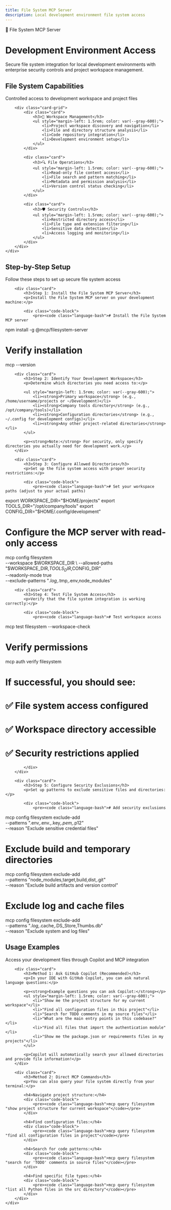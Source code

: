 ```yaml
---
title: File System MCP Server
description: Local development environment file system access
---
```


<div class="hero">
    <div class="container">
        <div class="hero-badge">📁 File System MCP Server</div>
        <h1>Development Environment Access</h1>
        <p>Secure file system integration for local development environments with enterprise security controls and project workspace management.</p>
    </div>
</div>

<div class="section">
    <div class="container">
        <div class="section-title">
            <h2>File System Capabilities</h2>
            <p>Controlled access to development workspace and project files</p>
        </div>
        
        <div class="card-grid">
            <div class="card">
                <h3>📂 Workspace Management</h3>
                <ul style="margin-left: 1.5rem; color: var(--gray-600);">
                    <li>Project workspace discovery and navigation</li>
                    <li>File and directory structure analysis</li>
                    <li>Code repository integration</li>
                    <li>Development environment setup</li>
                </ul>
            </div>
            
            <div class="card">
                <h3>🔍 File Operations</h3>
                <ul style="margin-left: 1.5rem; color: var(--gray-600);">
                    <li>Read-only file content access</li>
                    <li>File search and pattern matching</li>
                    <li>Metadata and permission analysis</li>
                    <li>Version control status checking</li>
                </ul>
            </div>
            
            <div class="card">
                <h3>🛡️ Security Controls</h3>
                <ul style="margin-left: 1.5rem; color: var(--gray-600);">
                    <li>Restricted directory access</li>
                    <li>File type and extension filtering</li>
                    <li>Sensitive data detection</li>
                    <li>Access logging and monitoring</li>
                </ul>
            </div>
        </div>
    </div>
</div>

<div class="section section-alt">
    <div class="container">
        <div class="section-title">
            <h2>Step-by-Step Setup</h2>
            <p>Follow these steps to set up secure file system access</p>
        </div>
        
        <div class="card">
            <h3>Step 1: Install the File System MCP Server</h3>
            <p>Install the File System MCP server on your development machine:</p>
            
            <div class="code-block">
                <pre><code class="language-bash"># Install the File System MCP server
npm install -g @mcp/filesystem-server

# Verify installation
mcp --version</code></pre>
            </div>
        </div>
        
        <div class="card">
            <h3>Step 2: Identify Your Development Workspace</h3>
            <p>Determine which directories you need access to:</p>
            
            <ul style="margin-left: 1.5rem; color: var(--gray-600);">
                <li><strong>Primary workspace</strong> (e.g., /home/username/projects or ~/Development)</li>
                <li><strong>Company tools directory</strong> (e.g., /opt/company/tools)</li>
                <li><strong>Configuration directories</strong> (e.g., ~/.config for development configs)</li>
                <li><strong>Any other project-related directories</strong></li>
            </ul>
            
            <p><strong>Note:</strong> For security, only specify directories you actually need for development work.</p>
        </div>
        
        <div class="card">
            <h3>Step 3: Configure Allowed Directories</h3>
            <p>Set up the file system access with proper security restrictions:</p>
            
            <div class="code-block">
                <pre><code class="language-bash"># Set your workspace paths (adjust to your actual paths)
export WORKSPACE_DIR="$HOME/projects"
export TOOLS_DIR="/opt/company/tools"
export CONFIG_DIR="$HOME/.config/development"

# Configure the MCP server with read-only access
mcp config filesystem \
  --workspace $WORKSPACE_DIR \
  --allowed-paths "$WORKSPACE_DIR,$TOOLS_DIR,$CONFIG_DIR" \
  --readonly-mode true \
  --exclude-patterns "*.log,*.tmp,.env,node_modules"</code></pre>
            </div>
        </div>
        
        <div class="card">
            <h3>Step 4: Test File System Access</h3>
            <p>Verify that the file system integration is working correctly:</p>
            
            <div class="code-block">
                <pre><code class="language-bash"># Test workspace access
mcp test filesystem --workspace-check

# Verify permissions
mcp auth verify filesystem

# If successful, you should see:
# ✅ File system access configured
# ✅ Workspace directory accessible
# ✅ Security restrictions applied</code></pre>
            </div>
        </div>
        
        <div class="card">
            <h3>Step 5: Configure Security Exclusions</h3>
            <p>Set up patterns to exclude sensitive files and directories:</p>
            
            <div class="code-block">
                <pre><code class="language-bash"># Add security exclusions
mcp config filesystem exclude-add \
  --patterns ".env,.env.*,*.key,*.pem,*.p12" \
  --reason "Exclude sensitive credential files"

# Exclude build and temporary directories
mcp config filesystem exclude-add \
  --patterns "node_modules,target,build,dist,.git" \
  --reason "Exclude build artifacts and version control"

# Exclude log and cache files
mcp config filesystem exclude-add \
  --patterns "*.log,*.cache,.DS_Store,Thumbs.db" \
  --reason "Exclude system and log files"</code></pre>
            </div>
        </div>
    </div>
</div>

<div class="section">
    <div class="container">
        <div class="section-title">
            <h2>Usage Examples</h2>
            <p>Access your development files through Copilot and MCP integration</p>
        </div>
        
        <div class="card">
            <h3>Method 1: Ask GitHub Copilot (Recommended)</h3>
            <p>In your IDE with GitHub Copilot, you can ask natural language questions:</p>
            
            <p><strong>Example questions you can ask Copilot:</strong></p>
            <ul style="margin-left: 1.5rem; color: var(--gray-600);">
                <li>"Show me the project structure for my current workspace"</li>
                <li>"Find all configuration files in this project"</li>
                <li>"Search for TODO comments in my source files"</li>
                <li>"What are the main entry points in this codebase?"</li>
                <li>"Find all files that import the authentication module"</li>
                <li>"Show me the package.json or requirements files in my projects"</li>
            </ul>
            
            <p>Copilot will automatically search your allowed directories and provide file information!</p>
        </div>
        
        <div class="card">
            <h3>Method 2: Direct MCP Commands</h3>
            <p>You can also query your file system directly from your terminal:</p>
            
            <h4>Navigate project structure:</h4>
            <div class="code-block">
                <pre><code class="language-bash">mcp query filesystem "show project structure for current workspace"</code></pre>
            </div>

            <h4>Find configuration files:</h4>
            <div class="code-block">
                <pre><code class="language-bash">mcp query filesystem "find all configuration files in project"</code></pre>
            </div>

            <h4>Search for code patterns:</h4>
            <div class="code-block">
                <pre><code class="language-bash">mcp query filesystem "search for 'TODO' comments in source files"</code></pre>
            </div>

            <h4>Find specific file types:</h4>
            <div class="code-block">
                <pre><code class="language-bash">mcp query filesystem "list all Python files in the src directory"</code></pre>
            </div>
        </div>
    </div>
</div>